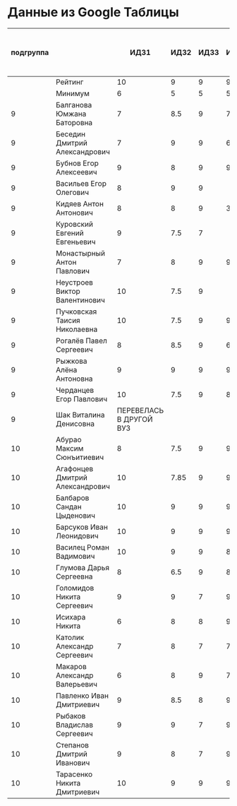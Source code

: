 # Данные из Google Таблицы

| подгруппа |  | ИДЗ1 | ИДЗ2 | ИДЗ3 | ИДЗ4 | ИДЗ5 | ИДЗ | КР 1 | КР 2 | Коллоквиум | 21.09 | 28.09 | 07.10 | 12.10 | 19.10 | 26.10 | 02.11 | 09.11 | 16.11 | 23.11 | 30.11 | 07.12 | 14.12 | 21.12 | 11.01 | 18.01 | 25.01 | Доп. баллы (работа на паре) | Посещения | Конспект | Сумма баллов | Итоговая оценка |
| --- | --- | --- | --- | --- | --- | --- | --- | --- | --- | --- | --- | --- | --- | --- | --- | --- | --- | --- | --- | --- | --- | --- | --- | --- | --- | --- | --- | --- | --- | --- | --- | --- |
|  | Рейтинг | 10 | 9 | 9 | 9 | 9 | 46 | 8 | 8 | 15 |  |  |  |  |  |  |  |  |  |  |  |  |  |  |  |  |  | 9 | 9 | 5 |  |  |
|  | Минимум | 6 | 5 | 5 | 5 | 5 | 26 | 6 | 6 | 10 |  |  |  |  |  |  |  |  |  |  |  |  |  |  |  |  |  | 4 | 6 | 3 |  |  |
| 9 | Балганова Юмжана Баторовна | 7 | 8.5 | 9 | 7 | 9 | 40.5 | 7.8 | 6 | 13 | 1 | 2 | 1 | 2 | 1 | 2 | 1 | 2 | 1 | 2 | 1 | 2 | 1 | 2 | 1 | 2 | 1 | 3.3 | 9 | 5 | 84.6 | хорошо |
| 9 | Беседин Дмитрий Александрович | 7 | 9 | 9 | 6.5 | 7.5 | 39 | 6.5 | 7.5 | 11 | 1 | 2 | 0 | 2 | 1 | 2 | 1 | 2 | 0 | 2 | 1 | 2 | 1 | 2 |  |  |  | 4 | 6.84 |  | 74.84 | удовлетворительно |
| 9 | Бубнов Егор Алексеевич | 9 | 8 | 9 | 9 | 7 | 42 | 6 | 6 | 10 | 1 | 2 | 1 | 2 | 1 | 2 | 1 | 2 | 1 | 2 | 1 | 2 | 1 | 2 | 1 | 2 | 1 | 4 | 9 | 5 | 82 | хорошо |
| 9 | Васильев Егор Олегович | 8 | 9 | 9 |  |  | 26 | 6.8 | 6 | 14 | 1 | 2 | 1 | 2 | 1 | 2 | 1 | 2 | 1 | 2 | 1 | 2 | 1 | 2 | 1 |  |  | 3.3 | 7.92 |  | 64.02 | удовлетворительно |
| 9 | Кидяев Антон Антонович | 8 | 8 | 9 | 3 | 9 | 37 | 6.25 | 6 | 10 | 1 | 2 | 1 | 2 | 1 | 2 | 1 | 2 | 1 | 2 | 1 | 2 | 1 | 2 | 1 |  |  | 2 | 7.92 |  | 69.17 | удовлетворительно |
| 9 | Куровский Евгений Евгеньевич | 9 | 7.5 | 7 |  |  | 23.5 | 6.55 | 6 | 8 | 1 | 2 | 1 | 2 | 1 | 2 | 1 | 2 | 0 | 2 | 0 | 2 | 0 | 0 | 1 |  |  | 2 | 6.12 |  | 52.17 | неудовлетворительно |
| 9 | Монастырный Антон Павлович | 7 | 8 | 9 | 9 | 9 | 42 | 8 | 7.5 | 10 | 1 | 2 | 1 | 2 | 1 | 2 | 1 | 2 | 1 | 2 | 1 | 2 | 1 | 2 | 1 |  |  | 6.6 | 7.92 | 4 | 86.02 | отлично |
| 9 | Неустроев Виктор Валентинович | 10 | 7.5 | 9 |  |  | 26.5 | 8 | 6 | 15 | 1 | 2 | 1 | 2 | 1 | 2 | 1 | 2 | 1 | 2 | 1 | 2 | 1 | 0 | 1 |  |  | 2.8 | 7.2 | 5 | 70.5 | удовлетворительно |
| 9 | Пучковская Таисия Николаевна | 10 | 7.5 | 9 | 9 | 9 | 44.5 | 7.25 | 6 | 15 | 1 | 2 | 1 | 2 | 1 | 2 | 1 | 2 | 1 | 2 | 1 | 2 | 1 | 2 | 1 | 2 | 1 | 4 | 9 | 5 | 90.75 | отлично |
| 9 | Рогалёв Павел Сергеевич | 8 | 8.5 | 9 | 6.5 |  | 32 | 6 | 4 | 8 | 1 | 2 | 1 | 2 | 1 | 2 | 1 | 2 | 1 | 2 | 1 | 2 | 1 | 0 |  |  |  | 2 | 6.84 |  | 58.84 | неудовлетворительно |
| 9 | Рыжкова Алёна Антоновна | 9 | 9 | 9 | 9 | 9 | 45 | 7.6 | 6 | 15 | 1 | 2 | 1 | 2 | 1 | 2 | 1 | 2 | 1 | 2 | 1 | 2 | 1 | 2 | 1 | 2 | 1 | 4 | 9 | 5 | 91.6 | отлично |
| 9 | Черданцев Егор Павлович | 10 | 7.5 | 9 | 8 | 8 | 42.5 | 7.5 | 8 | 15 | 1 | 2 | 1 | 2 | 1 | 2 | 1 | 2 | 1 | 2 | 1 | 2 | 1 | 2 | 1 | 2 | 1 | 6.3 | 9 | 5 | 93.3 | отлично |
| 9 | Шак Виталина Денисовна | ПЕРЕВЕЛАСЬ В ДРУГОЙ ВУЗ |  |  |  |  |  |  |  |  |  |  |  |  |  |  |  |  |  |  |  |  |  |  |  |  |  |  |  |  |  | неудовлетворительно |
| 10 | Абурао Максим Сюнъитиевич | 8 | 7.5 | 9 | 9 | 7 | 40.5 | 6 | 8 | 14 | 2 | 1 | 2 | 1 | 2 | 1 | 2 | 1 | 2 | 1 | 2 | 1 | 2 | 1 | 2 | 1 | 2 | 6 | 9.36 | 5 | 88.86 | отлично |
| 10 | Агафонцев Дмитрий Александрович | 10 | 7.85 | 9 | 9 | 9 | 44.85 | 7.6 | 7 | 14.7 | 2 | 1 | 2 | 1 | 2 | 1 | 2 | 1 | 2 | 1 | 2 | 1 | 2 | 1 |  |  |  | 1 | 7.56 |  | 82.71000000000001 | хорошо |
| 10 | Балбаров Сандан Цыденович | 10 | 9 | 9 | 9 |  | 37 | 7.6 |  |  | 2 | 1 | 2 | 1 | Б | Б | 2 | 1 | 2 | Б | Б | Б | Б | Б | Б |  |  | 1.3 | 3.96 |  | 49.86 | неудовлетворительно |
| 10 | Барсуков Иван Леонидович | 10 | 9 | 9 | 9 | 9 | 46 | 8 | 7 | 14.9 | 2 | 1 | 2 | 1 | 2 | 1 | 2 | 1 | 2 | 1 | 2 | 1 | 2 | 1 | 2 | 1 | 2 | 4.3 | 9 | 5 | 94.2 | отлично |
| 10 | Василец Роман Вадимович | 10 | 9 | 9 | 8 | 9 | 45 | 7 | 8 | 13.9 | 2 | 1 | 2 | 1 | 2 | 1 | 2 | 1 | 2 | 1 | 2 | 1 | 2 | 1 |  |  |  | 1 | 7.56 |  | 82.46000000000001 | хорошо |
| 10 | Глумова Дарья Сергеевна | 8 | 6.5 | 9 | 8 | 9 | 40.5 | 6 | 5 | 15 | 2 | 1 | 2 | 1 | 2 | 1 | 1 | 1 | 2 | 1 | 2 | 1 | 2 | 1 | 2 |  |  | 1 | 7.92 |  | 75.42 | удовлетворительно |
| 10 | Голомидов Никита Сергеевич | 9 | 9 | 7 | 9 | 9 | 43 | 6 | 4 | 12 | 2 | 1 | 2 | 1 | 2 | 1 | 2 | 1 | 2 | 1 | 2 | 1 | 2 | 1 | 2 |  |  | 1 | 8.28 |  | 74.28 | удовлетворительно |
| 10 | Исихара Никита | 6 | 8 | 8 | 9 | 6 | 37 | 6.8 | 4 | 11.5 | 2 | 1 | 2 | 1 | 2 | 1 | 2 | 1 | 2 | 1 | 2 | 1 | 2 | 1 | 2 |  |  | 1.8 | 8.28 | 5 | 74.38 | удовлетворительно |
| 10 | Католик Александр Сергеевич | 7 | 8 | 7 | 7 | 9 | 38 | 6 | 6 | 11.4 | 2 | 1 | 2 | 1 | 2 | 1 | 2 | 1 | 2 | 1 | 2 | 1 | 2 | 1 | 2 |  |  | 1 | 8.28 |  | 70.67999999999999 | удовлетворительно |
| 10 | Макаров Александр Валерьевич | 6 | 8 | 9 | 7 | 9 | 39 | 7.8 | 8 | 12 | 2 | 1 | 2 | 1 | 2 | 1 | 2 | 1 | 2 | 1 | 2 | 1 | 2 | 1 |  |  |  | 4.3 | 7.56 |  | 78.66 | хорошо |
| 10 | Павленко Иван Дмитриевич | 9 | 8.5 | 8 | 9 | 9 | 43.5 | 6 | 6 | 11.5 | 2 | 1 | 2 | 1 | 2 | 1 | 2 | 1 | 2 | 1 | 2 | 1 | 2 | 1 | 2 |  |  | 1 | 8.28 | 5 | 81.28 | хорошо |
| 10 | Рыбаков Владислав Сергеевич | 9 | 9 | 7 | 9 | 7.5 | 41.5 | 6.5 | 8 | 14 | 2 | 1 | 2 | 1 | 2 | 1 | 2 | 1 | 2 | 1 | 2 | 1 | 2 | 1 | 2 |  |  | 1 | 8.28 | 5 | 84.28 | хорошо |
| 10 | Степанов Дмитрий Иванович | 9 | 8 | 7 | 9 | 9 | 42 | 8 | 8 | 15 | 2 | 1 | 2 | 1 | 2 | 1 | 2 | 1 | 2 | 1 | 2 | 1 | 2 | 1 | 2 |  |  | 4 | 8.28 | 5 | 90.28 | отлично |
| 10 | Тарасенко Никита Дмитриевич | 10 | 9 | 9 | 9 | 8 | 45 | 8 | 7.5 | 14 | 2 | 1 | 2 | 1 | 1 | 2 | 1 | 2 | 1 | 2 | 0 | 2 | 1 | 2 | 1 | 2 | 1 | 4 | 8.64 | 5 | 92.14 | отлично |

